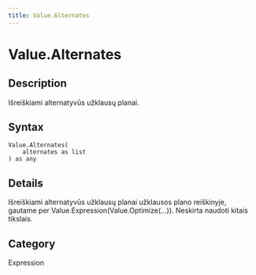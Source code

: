 ```yaml
---
title: Value.Alternates
---
```


# Value.Alternates


## Description

Išreiškiami alternatyvūs užklausų planai.


## Syntax

```powerquery
Value.Alternates(
    alternates as list
) as any
```


## Details

Išreiškiami alternatyvūs užklausų planai užklausos plano reiškinyje, gautame per Value.Expression(Value.Optimize(...)). Neskirta naudoti kitais tikslais.



## Category
Expression
